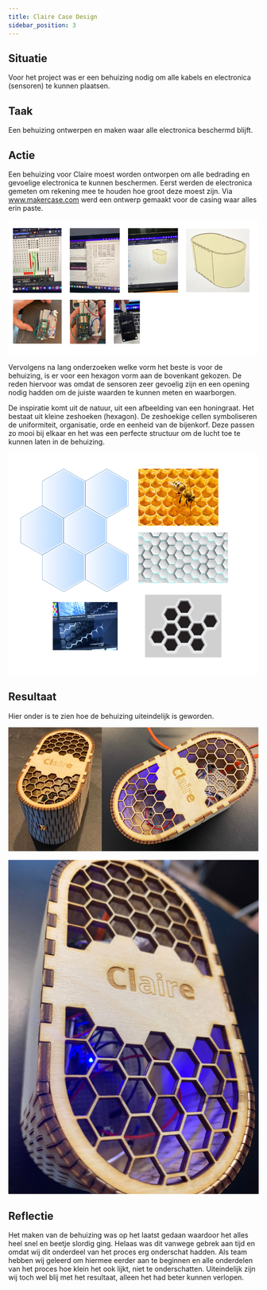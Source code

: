 ```yaml
---
title: Claire Case Design
sidebar_position: 3
---
```


## Situatie
Voor het project was er een behuizing nodig om alle kabels en electronica (sensoren) te kunnen plaatsen.

## Taak
Een behuizing ontwerpen en maken waar alle electronica beschermd blijft.

## Actie

Een behuizing voor Claire moest worden ontworpen om alle bedrading en gevoelige electronica te kunnen beschermen.
Eerst werden de electronica gemeten om rekening mee te houden hoe groot deze moest zijn.
Via www.makercase.com werd een ontwerp gemaakt voor de casing waar alles erin paste.

![doelgroep](./img/electronica.png)

Vervolgens na lang onderzoeken welke vorm het beste is voor de behuizing, is er voor een hexagon vorm aan de bovenkant gekozen.
De reden hiervoor was omdat de sensoren zeer gevoelig zijn en een opening nodig hadden om de juiste waarden te kunnen meten en waarborgen.

De inspiratie komt uit de natuur, uit een afbeelding van een honingraat. 
Het bestaat uit kleine zeshoeken (hexagon). De zeshoekige cellen symboliseren de uniformiteit, organisatie, orde en eenheid van de bijenkorf.
Deze passen zo mooi bij elkaar en het was een perfecte structuur om de lucht toe te kunnen laten in de behuizing.

![doelgroep](./img/inspiratie.png)


## Resultaat
Hier onder is te zien hoe de behuizing uiteindelijk is geworden.

![doelgroep](./img/CasingFinal.png)

![img.png](./img/casing.jpeg)

## Reflectie
Het maken van de behuizing was op het laatst gedaan waardoor het alles heel snel en beetje slordig ging.
Helaas was dit vanwege gebrek aan tijd en omdat wij dit onderdeel van het proces erg onderschat hadden.
Als team hebben wij geleerd om hiermee eerder aan te beginnen en alle onderdelen van het proces hoe klein het ook lijkt, niet te onderschatten.
Uiteindelijk zijn wij toch wel blij met het resultaat, alleen het had beter kunnen verlopen.
